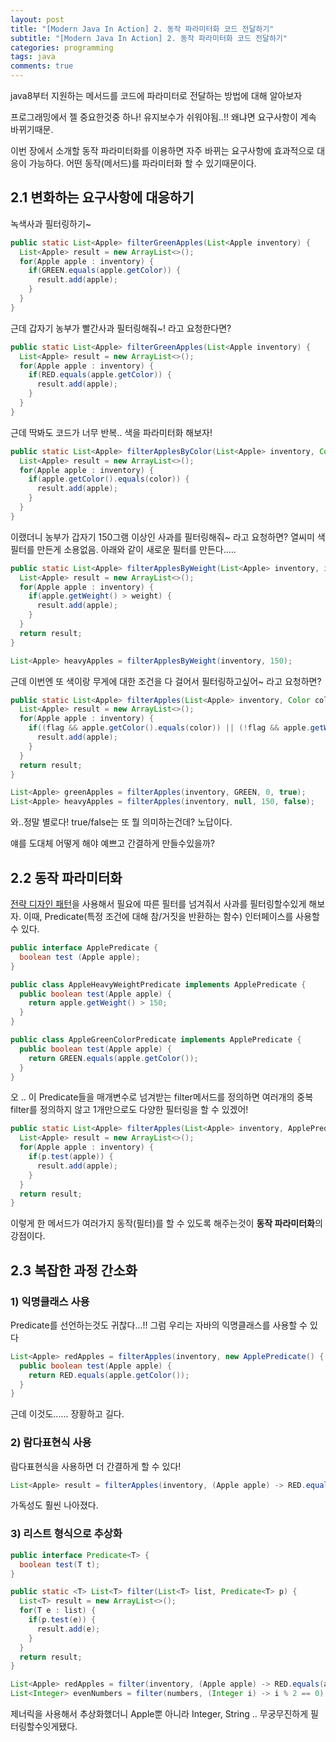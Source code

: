 ```yaml
---
layout: post
title: "[Modern Java In Action] 2. 동작 파라미터화 코드 전달하기"
subtitle: "[Modern Java In Action] 2. 동작 파라미터화 코드 전달하기"
categories: programming
tags: java
comments: true
---
```


java8부터 지원하는 메서드를 코드에 파라미터로 전달하는 방법에 대해 알아보자 

프로그래밍에서 젤 중요한것중 하나! 유지보수가 쉬워야됨..!! 왜냐면 요구사항이 계속 바뀌기때문.

이번 장에서 소개할 동작 파라미터화를 이용하면 자주 바뀌는 요구사항에 효과적으로 대응이 가능하다. 어떤 동작(메서드)를 파라미터화 할 수 있기때문이다. 

## 2.1 변화하는 요구사항에 대응하기

녹색사과 필터링하기~

```java
public static List<Apple> filterGreenApples(List<Apple inventory) {
  List<Apple> result = new ArrayList<>();
  for(Apple apple : inventory) {
    if(GREEN.equals(apple.getColor)) {
      result.add(apple);
    }
  }
}
```

근데 갑자기 농부가 빨간사과 필터링해줘~! 라고 요청한다면? 

```java
public static List<Apple> filterGreenApples(List<Apple inventory) {
  List<Apple> result = new ArrayList<>();
  for(Apple apple : inventory) {
    if(RED.equals(apple.getColor)) {
      result.add(apple);
    }
  }
}
```

근데 딱봐도 코드가 너무 반복.. 색을 파라미터화 해보자! 

```java
public static List<Apple> filterApplesByColor(List<Apple> inventory, Color color) {
  List<Apple> result = new ArrayList<>();
  for(Apple apple : inventory) {
    if(apple.getColor().equals(color)) {
      result.add(apple);
    }
  }
}
```

이랬더니 농부가 갑자기 150그램 이상인 사과를 필터링해줘~ 라고 요청하면? 열씨미 색 필터를 만든게 소용없음. 아래와 같이 새로운 필터를 만든다..... 

```java
public static List<Apple> filterApplesByWeight(List<Apple> inventory, int weight) {
  List<Apple> result = new ArrayList<>();
  for(Apple apple : inventory) {
    if(apple.getWeight() > weight) {
      result.add(apple);
    }
  }
  return result;
}

List<Apple> heavyApples = filterApplesByWeight(inventory, 150);
```

근데 이번엔 또 색이랑 무게에 대한 조건을 다 걸어서 필터링하고싶어~ 라고 요청하면? 

```java
public static List<Apple> filterApples(List<Apple> inventory, Color color, int weight, boolean flag) {
  List<Apple> result = new ArrayList<>();
  for(Apple apple : inventory) {
    if((flag && apple.getColor().equals(color)) || (!flag && apple.getWeight() > weight)) {
      result.add(apple);
    }
  }
  return result;
}

List<Apple> greenApples = filterApples(inventory, GREEN, 0, true);
List<Apple> heavyApples = filterApples(inventory, null, 150, false);
```

와..정말 별로다! true/false는 또 뭘 의미하는건데? 노답이다. 

얘를 도대체 어떻게 해야 예쁘고 간결하게 만들수있을까? 

## 2.2 동작 파라미터화

[전략 디자인 패턴](https://berrrrr.github.io/programming/2019/11/03/strategy-pattern/)을 사용해서 필요에 따른 필터를 넘겨줘서 사과를 필터링할수있게 해보자. 이때, Predicate(특정 조건에 대해 참/거짓을 반환하는 함수) 인터페이스를 사용할 수 있다. 

```java
public interface ApplePredicate {
  boolean test (Apple apple);
}

public class AppleHeavyWeightPredicate implements ApplePredicate {
  public boolean test(Apple apple) {
    return apple.getWeight() > 150;
  }
}

public class AppleGreenColorPredicate implements ApplePredicate {
  public boolean test(Apple apple) {
    return GREEN.equals(apple.getColor());
  }
}
```

오 .. 이 Predicate들을 매개변수로 넘겨받는 filter메서드를 정의하면 여러개의 중복filter를 정의하지 않고 1개만으로도 다양한 필터링을 할 수 있겠어! 

```java
public static List<Apple> filterApples(List<Apple> inventory, ApplePredicate p) {
  List<Apple> result = new ArrayList<>();
  for(Apple apple : inventory) {
    if(p.test(apple)) {
      result.add(apple);
    }
  }
  return result;
}
```

이렇게 한 메서드가 여러가지 동작(필터)를 할 수 있도록 해주는것이 **동작 파라미터화**의 강점이다. 

## 2.3 복잡한 과정 간소화

### 1) 익명클래스 사용

Predicate를 선언하는것도 귀찮다...!! 그럼 우리는 자바의 익명클래스를 사용할 수 있다 

```java
List<Apple> redApples = filterApples(inventory, new ApplePredicate() {
  public boolean test(Apple apple) {
    return RED.equals(apple.getColor());
  }
}
```

근데 이것도...... 장황하고 길다.

### 2) 람다표현식 사용

람다표현식을 사용하면 더 간결하게 할 수 있다! 

```java
List<Apple> result = filterApples(inventory, (Apple apple) -> RED.equals(apple.getColor()));
```

가독성도 훨씬 나아졌다.

### 3) 리스트 형식으로 추상화

```java
public interface Predicate<T> {
  boolean test(T t);
}

public static <T> List<T> filter(List<T> list, Predicate<T> p) {
  List<T> result = new ArrayList<>();
  for(T e : list) {
    if(p.test(e)) {
      result.add(e);
    }
  }
  return result;
}

List<Apple> redApples = filter(inventory, (Apple apple) -> RED.equals(apple.getColor()));
List<Integer> evenNumbers = filter(numbers, (Integer i) -> i % 2 == 0);
```

제너릭을 사용해서 추상화했더니 Apple뿐 아니라 Integer, String .. 무궁무진하게 필터링할수잇게됐다.